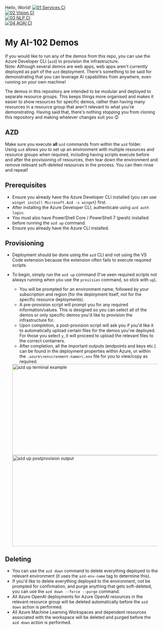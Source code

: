 Hello, World!
[![01 Services CI](https://github.com/iveylabs/ai-102-examples/actions/workflows/01-services-ci.yml/badge.svg)](https://github.com/iveylabs/ai-102-examples/actions/workflows/01-services-ci.yml)  
[![02 Vision CI](https://github.com/iveylabs/ai-102-examples/actions/workflows/02-vision-ci.yml/badge.svg)](https://github.com/iveylabs/ai-102-examples/actions/workflows/02-vision-ci.yml)  
[![03 NLP CI](https://github.com/iveylabs/ai-102-examples/actions/workflows/03-nlp-ci.yml/badge.svg)](https://github.com/iveylabs/ai-102-examples/actions/workflows/03-nlp-ci.yml)  
[![04 AOAI CI](https://github.com/iveylabs/ai-102-examples/actions/workflows/04-aoai-ci.yml/badge.svg)](https://github.com/iveylabs/ai-102-examples/actions/workflows/04-aoai-ci.yml)

# My AI-102 Demos
If you would like to run any of the demos from this repo, you can use the Azure Developer CLI (`azd`) to provision the infrastructure.  
Note: Although several demos are web apps, web apps aren't currently deployed as part of the `azd` deployment. There's something to be said for demonstrating that you can leverage AI capabilities from anywhere, even running on your own machine!  

The demos in this repository are intended to be modular and deployed to separate resource groups. This keeps things more organised and makes it easier to show resources for specific demos, rather than having many resources in a resource group that aren't relevant to what you're demonstrating. Having said that, there's nothing stopping you from cloning this repository and making whatever changes suit you 😊

## AZD
Make sure you execute **all** `azd` commands from within the `azd` folder.  
Using `azd` allows you to set up an environment with multiple resources and resource groups when required, including having scripts execute before and after the provisioning of resources, then tear down the environment and remove relevant soft-deleted resources in the process. You can then rinse and repeat!

## Prerequisites
- Ensure you already have the Azure Developer CLI installed (you can use `winget install Microsoft.Azd -s winget`) first.
- After installing the Azure Developer CLI, authenticate using `azd auth login`.
- You must also have PowerShell Core / PowerShell 7 (pwsh) installed before running the `azd up` command.
- Ensure you already have the Azure CLI installed.

## Provisioning
- Deployment should be done using the `azd` CLI and not using the VS Code extension because the extension often fails to execute required scripts.
- To begin, simply run the `azd up` command (I've seen required scripts not always running when you use the `provision` command, so stick with `up`).
    - You will be prompted for an environment name, followed by your subscription and region (for the deployment itself, not for the specific resource deployments).
    - A pre-provision script will prompt you for any required information/values. This is designed so you can select all of the demos or only specific demos you'd like to provision the infrastructure for.
    - Upon completion, a post-provision script will ask you if you'd like it to automatically upload certain files for the demos you've deployed. For those you select `y`, it will proceed to upload the relevant files to the correct containers.
    - After completion, all the important outputs (endpoints and keys etc.) can be found in the deployment properties within Azure, or within the `.azure\<environment-name>\.env` file for you to view/copy as required.

    <img src="readmeimages/azdup.png" alt="azd up terminal example" width="500" height="300">
    <img src="readmeimages/postprovision.png" alt="azd up postprovision output" width="500" height="300">

## Deleting
- You can use the `azd down` command to delete everything deployed to the relevant environment (it uses the `azd-env-name` tag to determine this).
- If you'd like to delete everything deployed to the environment, not be prompted for confirmation, and purge anything that gets soft-deleted, you can use the `azd down --force --purge` command.
- All Azure OpenAI deployments for Azure OpenAI resources in the relevant resource group will be deleted automatically before the `azd down` action is performed.
- All Azure Machine Learning Workspaces and dependent resources associated with the workspace will be deleted and purged before the `azd down` action is performed.
